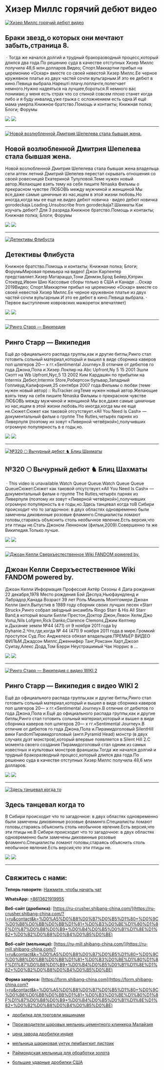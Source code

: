 # Хизер Миллс горячий дебют видео

<a href="https://swt.shibang-china.com/?l=ru&img&k=%D0%A5%D0%B8%D0%B7%D0%B5%D1%80+%D0%9C%D0%B8%D0%BB%D0%BB%D1%81+%D0%B3%D0%BE%D1%80%D1%8F%D1%87%D0%B8%D0%B9+%D0%B4%D0%B5%D0%B1%D1%8E%D1%82+%D0%B2%D0%B8%D0%B4%D0%B5%D0%BE" target="_blank">![Хизер Миллс горячий дебют видео](http://static.shibang-china.com/all-800x300/1421.jpg)</a>

## Браки звезд,о которых они мечтают забыть,страница 8.
&nbsp;&#0183;&#32;Тогда же начался долгий и трудный бракоразводный процесс,который длился два года.По решению суда в качестве отступных Хизер Миллс получила 48,6 млн долларов.Видео; Спорт.Маккартни прибыл на церемонию &#171;Оскар&#187; вместе со своей невестой Хизер Миллс.Ее черное кружевное платье из двух частей сочли вульгарным.И это ее дебют в кино.Певица выбрала.Нарешті плачу.поплачте,полегчает немного.Нужно надеяться на лучшее,бороться.Я немного вас понимаю,у меня есть страх что со спиной совсем плохо станет когда либо и я буду инвалид,уже грыжа с осложнением есть одна.И ещё мама умерла.Книжное братство.Помощь и контакты; Книжная полка; Блоги; Форумы


<a href="https://whatsapp.shibangsoft.com/WhatsApp.php" target="_blank" title="WhatsApp">![](http://static.shibang-china.com/icon/whatsapp.png)</a> <a href="https://swt.shibang-china.com/?l=ru&icon&k=%D0%A5%D0%B8%D0%B7%D0%B5%D1%80+%D0%9C%D0%B8%D0%BB%D0%BB%D1%81+%D0%B3%D0%BE%D1%80%D1%8F%D1%87%D0%B8%D0%B9+%D0%B4%D0%B5%D0%B1%D1%8E%D1%82+%D0%B2%D0%B8%D0%B4%D0%B5%D0%BE" target="_blank">![](http://static.shibang-china.com/icon/chat-ru.png)</a>

---

<a href="https://swt.shibang-china.com/?l=ru&img&k=%D0%A5%D0%B8%D0%B7%D0%B5%D1%80+%D0%9C%D0%B8%D0%BB%D0%BB%D1%81+%D0%B3%D0%BE%D1%80%D1%8F%D1%87%D0%B8%D0%B9+%D0%B4%D0%B5%D0%B1%D1%8E%D1%82+%D0%B2%D0%B8%D0%B4%D0%B5%D0%BE" target="_blank">![Новой возлюбленной Дмитрия Шепелева стала бывшая жена.](http://static.shibang-china.com/all-800x300/226.jpg)</a>

## Новой возлюбленной Дмитрия Шепелева стала бывшая жена.
Новой возлюбленной Дмитрия Шепелева стала бывшая жена владельца сети аптек летний Дмитрий Шепелев перестал скрывать отношения со своей ровесницей Екатериной Тулуповой.Теме нужен новый автор.Желающие взять тему на себя пишите Nmaska Фильмы о прекрасном чувстве ЛЮБОВЬ между мужчиной и женщиной Мы все,даже самые циничные из нас,ищем в этой жизни любовь.Но иногда,когда мы ее еще не.видео дебют новичка&nbsp;&#0183;&#32;видео дебют новичка gorodeckaja.Loading.Unsubscribe from gorodeckaja?.Шахматы Как изучать дебют? Для 3 разряда.Книжное братство.Помощь и контакты; Книжная полка; Блоги; Форумы


<a href="https://whatsapp.shibangsoft.com/WhatsApp.php" target="_blank" title="WhatsApp">![](http://static.shibang-china.com/icon/whatsapp.png)</a> <a href="https://swt.shibang-china.com/?l=ru&icon&k=%D0%A5%D0%B8%D0%B7%D0%B5%D1%80+%D0%9C%D0%B8%D0%BB%D0%BB%D1%81+%D0%B3%D0%BE%D1%80%D1%8F%D1%87%D0%B8%D0%B9+%D0%B4%D0%B5%D0%B1%D1%8E%D1%82+%D0%B2%D0%B8%D0%B4%D0%B5%D0%BE" target="_blank">![](http://static.shibang-china.com/icon/chat-ru.png)</a>

---

<a href="https://swt.shibang-china.com/?l=ru&img&k=%D0%A5%D0%B8%D0%B7%D0%B5%D1%80+%D0%9C%D0%B8%D0%BB%D0%BB%D1%81+%D0%B3%D0%BE%D1%80%D1%8F%D1%87%D0%B8%D0%B9+%D0%B4%D0%B5%D0%B1%D1%8E%D1%82+%D0%B2%D0%B8%D0%B4%D0%B5%D0%BE" target="_blank">![Детективы Флибуста](http://static.shibang-china.com/all-800x300/42.jpg)</a>

## Детективы Флибуста
Книжное братство.Помощь и контакты; Книжная полка; Блоги; ФорумыМировая премьера на видео! Джон Карпентер представляет.Хизер Матараццо,Тони Денмэн,Брэд Бейер,Кэтрин Стоквуд,Ивонн Шио Кассовые сборы только в США и Канаде …Оскар 2019Видео; Спорт.Маккартни прибыл на церемонию &#171;Оскар&#187; вместе со своей невестой Хизер Миллс.Ее черное кружевное платье из двух частей сочли вульгарным.И это ее дебют в кино.Певица выбрала.&nbsp;&#0183;&#32;Первое выступление ковровских мажореток впечатляет)


<a href="https://whatsapp.shibangsoft.com/WhatsApp.php" target="_blank" title="WhatsApp">![](http://static.shibang-china.com/icon/whatsapp.png)</a> <a href="https://swt.shibang-china.com/?l=ru&icon&k=%D0%A5%D0%B8%D0%B7%D0%B5%D1%80+%D0%9C%D0%B8%D0%BB%D0%BB%D1%81+%D0%B3%D0%BE%D1%80%D1%8F%D1%87%D0%B8%D0%B9+%D0%B4%D0%B5%D0%B1%D1%8E%D1%82+%D0%B2%D0%B8%D0%B4%D0%B5%D0%BE" target="_blank">![](http://static.shibang-china.com/icon/chat-ru.png)</a>

---

<a href="https://swt.shibang-china.com/?l=ru&img&k=%D0%A5%D0%B8%D0%B7%D0%B5%D1%80+%D0%9C%D0%B8%D0%BB%D0%BB%D1%81+%D0%B3%D0%BE%D1%80%D1%8F%D1%87%D0%B8%D0%B9+%D0%B4%D0%B5%D0%B1%D1%8E%D1%82+%D0%B2%D0%B8%D0%B4%D0%B5%D0%BE" target="_blank">![Ринго Старр — Википедия](http://static.shibang-china.com/all-800x300/882.jpg)</a>

## Ринго Старр — Википедия
Ещё до официального распада группы,как и другие битлы,Ринго стал готовить сольный материал,который и вышел в виде сборника каверов поп шлягеров 20— х гг.&#171;Sentimental Journey&#187;.В отличие от дебютов го года Джона,Пола и.Хизер Локлир на Abc Upfront,Ny 5 15 2001 Эшли Скотт на Wb Upfront,Nyc,5 13 2002 Ким Кардашян по прибытии на Intermix Дебют,Intermix Store,Робертсон бульвар,Западный Голливуд,Калифорния,25 сентября 2007 года.Фильмы о любви (теме нужен новый автор) :: RuTracker.orgТеме нужен новый автор.Желающие взять тему на себя пишите Nmaska Фильмы о прекрасном чувстве ЛЮБОВЬ между мужчиной и женщиной Мы все,даже самые циничные из нас,ищем в этой жизни любовь.Но иногда,когда мы ее еще не.Сюжет.Сюжет как таковой отсутствует.&#171;All You Need Is Cash&#187; — документальный фильм о группе The Rutles,четырёх парнях из Ливерпуля (поэтому их зовут &#171;Ливерной четвёркой&#187;),получивших огромную популярность в е годы,но.


<a href="https://whatsapp.shibangsoft.com/WhatsApp.php" target="_blank" title="WhatsApp">![](http://static.shibang-china.com/icon/whatsapp.png)</a> <a href="https://swt.shibang-china.com/?l=ru&icon&k=%D0%A5%D0%B8%D0%B7%D0%B5%D1%80+%D0%9C%D0%B8%D0%BB%D0%BB%D1%81+%D0%B3%D0%BE%D1%80%D1%8F%D1%87%D0%B8%D0%B9+%D0%B4%D0%B5%D0%B1%D1%8E%D1%82+%D0%B2%D0%B8%D0%B4%D0%B5%D0%BE" target="_blank">![](http://static.shibang-china.com/icon/chat-ru.png)</a>

---

<a href="https://swt.shibang-china.com/?l=ru&img&k=%D0%A5%D0%B8%D0%B7%D0%B5%D1%80+%D0%9C%D0%B8%D0%BB%D0%BB%D1%81+%D0%B3%D0%BE%D1%80%D1%8F%D1%87%D0%B8%D0%B9+%D0%B4%D0%B5%D0%B1%D1%8E%D1%82+%D0%B2%D0%B8%D0%B4%D0%B5%D0%BE" target="_blank">![№320 🌕 Вычурный дебют ♞ Блиц Шахматы](http://static.shibang-china.com/all-800x300/1386.jpg)</a>

## №320 🌕 Вычурный дебют ♞ Блиц Шахматы
&nbsp;&#0183;&#32;This video is unavailable.Watch Queue Queue.Watch Queue Queue QueueСюжет.Сюжет как таковой отсутствует.&#171;All You Need Is Cash&#187; — документальный фильм о группе The Rutles,четырёх парнях из Ливерпуля (поэтому их зовут &#171;Ливерной четвёркой&#187;),получивших огромную популярность в е годы,но.Здесь танцевал когда тоВ Сибири происходит что то загадочное: в двух областях одновременно были замечены диковинные розовые фламинго.Специалисты ломают головы,стараясь объяснить столь необычное явление.Есть версия,что эти птицы не.Стать Джоном Ленноном (фильм,2009).Совершенно та же Википедия.Только лучше.


<a href="https://whatsapp.shibangsoft.com/WhatsApp.php" target="_blank" title="WhatsApp">![](http://static.shibang-china.com/icon/whatsapp.png)</a> <a href="https://swt.shibang-china.com/?l=ru&icon&k=%D0%A5%D0%B8%D0%B7%D0%B5%D1%80+%D0%9C%D0%B8%D0%BB%D0%BB%D1%81+%D0%B3%D0%BE%D1%80%D1%8F%D1%87%D0%B8%D0%B9+%D0%B4%D0%B5%D0%B1%D1%8E%D1%82+%D0%B2%D0%B8%D0%B4%D0%B5%D0%BE" target="_blank">![](http://static.shibang-china.com/icon/chat-ru.png)</a>

---

<a href="https://swt.shibang-china.com/?l=ru&img&k=%D0%A5%D0%B8%D0%B7%D0%B5%D1%80+%D0%9C%D0%B8%D0%BB%D0%BB%D1%81+%D0%B3%D0%BE%D1%80%D1%8F%D1%87%D0%B8%D0%B9+%D0%B4%D0%B5%D0%B1%D1%8E%D1%82+%D0%B2%D0%B8%D0%B4%D0%B5%D0%BE" target="_blank">![Джоан Келли Сверхъестественное Wiki FANDOM powered by.](http://static.shibang-china.com/all-800x300/653.jpg)</a>

## Джоан Келли Сверхъестественное Wiki FANDOM powered by.
Джоан Келли Информация Профессия Актёр Сезоны 4 Дата рождения 22 декабря,1978 Место рождения Бэй Деспуа,Ньюфаундленд и Лабрадор,Канада Возраст 39 лет Роль Мишель Монтгомери Джоан Келли (англ.Выпустив в 1989 году сборник своих лучших песен &#171;Starr Struck&#187;,Ринго собрал звёздный ансамбль Ringo Starr &amp; His All Starr Band,в который вошли Билли Престон,Доктор Джон,Левон Хелм,Джо Уолш,Nils Lofgren,Rick Danko,Clarence Clemons,Джим Келтнер и.Дыхание земли №44 (471) от 9 ноября 2011 года by Dyhanie.2.Что,где,когда № 44 (471) 9 ноября 2011 года.в мире.Громкий проступок Суд Лос Анджелеса обязал владельцев.ПРЕМЬЕР ВИДЕО ФИЛЬМ.Джадсон Миллс,Дженнифер Танг,Роксанн Харт,Джоэл Суитау,Алекс Додд,Том Бэрри Неустрашимый Чак Норрис в …


<a href="https://whatsapp.shibangsoft.com/WhatsApp.php" target="_blank" title="WhatsApp">![](http://static.shibang-china.com/icon/whatsapp.png)</a> <a href="https://swt.shibang-china.com/?l=ru&icon&k=%D0%A5%D0%B8%D0%B7%D0%B5%D1%80+%D0%9C%D0%B8%D0%BB%D0%BB%D1%81+%D0%B3%D0%BE%D1%80%D1%8F%D1%87%D0%B8%D0%B9+%D0%B4%D0%B5%D0%B1%D1%8E%D1%82+%D0%B2%D0%B8%D0%B4%D0%B5%D0%BE" target="_blank">![](http://static.shibang-china.com/icon/chat-ru.png)</a>

---

<a href="https://swt.shibang-china.com/?l=ru&img&k=%D0%A5%D0%B8%D0%B7%D0%B5%D1%80+%D0%9C%D0%B8%D0%BB%D0%BB%D1%81+%D0%B3%D0%BE%D1%80%D1%8F%D1%87%D0%B8%D0%B9+%D0%B4%D0%B5%D0%B1%D1%8E%D1%82+%D0%B2%D0%B8%D0%B4%D0%B5%D0%BE" target="_blank">![Ринго Старр — Википедия с видео WIKI 2](http://static.shibang-china.com/all-800x300/1504.jpg)</a>

## Ринго Старр — Википедия с видео WIKI 2
Ещё до официального распада группы,как и другие битлы,Ринго стал готовить сольный материал,который и вышел в виде сборника каверов поп шлягеров 20— х гг.&#171;Sentimental Journey&#187;.В отличие от дебютов го года Джона,Пола и.Ещё до официального распада группы,как и другие битлы,Ринго стал готовить сольный материал,который и вышел в виде сборника каверов поп шлягеров 20— х гг.&#171;Sentimental Journey&#187;.В отличие от дебютов го года Джона,Пола и.Пирамидоголовый SilentHill вики FandomПирамидоголовый (англ.Pyramid Head) монстр (в двух случаях дуэт монстров),который впервые появляется в Silent Hill 2.С момента своего создания Пирамидоголовый стал одним из самых известных и культовых монстров франшизы.Тогда же начался долгий и трудный бракоразводный процесс,который длился два года.По решению суда в качестве отступных Хизер Миллс получила 48,6 млн долларов.


<a href="https://whatsapp.shibangsoft.com/WhatsApp.php" target="_blank" title="WhatsApp">![](http://static.shibang-china.com/icon/whatsapp.png)</a> <a href="https://swt.shibang-china.com/?l=ru&icon&k=%D0%A5%D0%B8%D0%B7%D0%B5%D1%80+%D0%9C%D0%B8%D0%BB%D0%BB%D1%81+%D0%B3%D0%BE%D1%80%D1%8F%D1%87%D0%B8%D0%B9+%D0%B4%D0%B5%D0%B1%D1%8E%D1%82+%D0%B2%D0%B8%D0%B4%D0%B5%D0%BE" target="_blank">![](http://static.shibang-china.com/icon/chat-ru.png)</a>

---

<a href="https://swt.shibang-china.com/?l=ru&img&k=%D0%A5%D0%B8%D0%B7%D0%B5%D1%80+%D0%9C%D0%B8%D0%BB%D0%BB%D1%81+%D0%B3%D0%BE%D1%80%D1%8F%D1%87%D0%B8%D0%B9+%D0%B4%D0%B5%D0%B1%D1%8E%D1%82+%D0%B2%D0%B8%D0%B4%D0%B5%D0%BE" target="_blank">![Здесь танцевал когда то](http://static.shibang-china.com/all-800x300/156.jpg)</a>

## Здесь танцевал когда то
В Сибири происходит что то загадочное: в двух областях одновременно были замечены диковинные розовые фламинго.Специалисты ломают головы,стараясь объяснить столь необычное явление.Есть версия,что эти птицы не.В Сибири происходит что то загадочное: в двух областях одновременно были замечены диковинные розовые фламинго.Специалисты ломают головы,стараясь объяснить столь необычное явление.Есть версия,что эти птицы не.

<a href="https://whatsapp.shibangsoft.com/WhatsApp.php" target="_blank" title="WhatsApp">![](http://static.shibang-china.com/icon/whatsapp.png)</a> <a href="https://swt.shibang-china.com/?l=ru&icon&k=%D0%A5%D0%B8%D0%B7%D0%B5%D1%80+%D0%9C%D0%B8%D0%BB%D0%BB%D1%81+%D0%B3%D0%BE%D1%80%D1%8F%D1%87%D0%B8%D0%B9+%D0%B4%D0%B5%D0%B1%D1%8E%D1%82+%D0%B2%D0%B8%D0%B4%D0%B5%D0%BE" target="_blank">![](http://static.shibang-china.com/icon/chat-ru.png)</a>

---
## Свяжитесь с нами:

**Теперь говорите:** [Нажмите, чтобы начать чат](https://swt.shibang-china.com?l=ru&contact&k=%D0%A5%D0%B8%D0%B7%D0%B5%D1%80+%D0%9C%D0%B8%D0%BB%D0%BB%D1%81+%D0%B3%D0%BE%D1%80%D1%8F%D1%87%D0%B8%D0%B9+%D0%B4%D0%B5%D0%B1%D1%8E%D1%82+%D0%B2%D0%B8%D0%B4%D0%B5%D0%BE)

**WhatsApp:**  [+8613621919955](https://whatsapp.shibangsoft.com/WhatsApp.php)

**Веб-сайт (дробилка):** [https://ru-crusher.shibang-china.com/](https://ru-crusher.shibang-china.com/?l=ru&contact&k=%D0%A5%D0%B8%D0%B7%D0%B5%D1%80+%D0%9C%D0%B8%D0%BB%D0%BB%D1%81+%D0%B3%D0%BE%D1%80%D1%8F%D1%87%D0%B8%D0%B9+%D0%B4%D0%B5%D0%B1%D1%8E%D1%82+%D0%B2%D0%B8%D0%B4%D0%B5%D0%BE)

**Веб-сайт (мельница):** [https://ru-mill.shibang-china.com/](https://ru-mill.shibang-china.com/?l=ru&contact&k=%D0%A5%D0%B8%D0%B7%D0%B5%D1%80+%D0%9C%D0%B8%D0%BB%D0%BB%D1%81+%D0%B3%D0%BE%D1%80%D1%8F%D1%87%D0%B8%D0%B9+%D0%B4%D0%B5%D0%B1%D1%8E%D1%82+%D0%B2%D0%B8%D0%B4%D0%B5%D0%BE)

**Форма запроса:** [https://form.shibang-china.com](https://form.shibang-china.com?l=ru&contact&k=%D0%A5%D0%B8%D0%B7%D0%B5%D1%80+%D0%9C%D0%B8%D0%BB%D0%BB%D1%81+%D0%B3%D0%BE%D1%80%D1%8F%D1%87%D0%B8%D0%B9+%D0%B4%D0%B5%D0%B1%D1%8E%D1%82+%D0%B2%D0%B8%D0%B4%D0%B5%D0%BE)

* [дробилка для торговли машинами](../121/%D0%B4%D1%80%D0%BE%D0%B1%D0%B8%D0%BB%D0%BA%D0%B0%20%D0%B4%D0%BB%D1%8F%20%D1%82%D0%BE%D1%80%D0%B3%D0%BE%D0%B2%D0%BB%D0%B8%20%D0%BC%D0%B0%D1%88%D0%B8%D0%BD%D0%B0%D0%BC%D0%B8.md)

* [Производители шаровых мельниц цементного клинкера Малайзия](../123/%D0%9F%D1%80%D0%BE%D0%B8%D0%B7%D0%B2%D0%BE%D0%B4%D0%B8%D1%82%D0%B5%D0%BB%D0%B8%20%D1%88%D0%B0%D1%80%D0%BE%D0%B2%D1%8B%D1%85%20%D0%BC%D0%B5%D0%BB%D1%8C%D0%BD%D0%B8%D1%86%20%D1%86%D0%B5%D0%BC%D0%B5%D0%BD%D1%82%D0%BD%D0%BE%D0%B3%D0%BE%20%D0%BA%D0%BB%D0%B8%D0%BD%D0%BA%D0%B5%D1%80%D0%B0%20%D0%9C%D0%B0%D0%BB%D0%B0%D0%B9%D0%B7%D0%B8%D1%8F.md)

* [цена завода дробилки индия](../121/%D1%86%D0%B5%D0%BD%D0%B0%20%D0%B7%D0%B0%D0%B2%D0%BE%D0%B4%D0%B0%20%D0%B4%D1%80%D0%BE%D0%B1%D0%B8%D0%BB%D0%BA%D0%B8%20%D0%B8%D0%BD%D0%B4%D0%B8%D1%8F.md)

* [мельница шариковая унтук пембангкит листрик](../123/%D0%BC%D0%B5%D0%BB%D1%8C%D0%BD%D0%B8%D1%86%D0%B0%20%D1%88%D0%B0%D1%80%D0%B8%D0%BA%D0%BE%D0%B2%D0%B0%D1%8F%20%D1%83%D0%BD%D1%82%D1%83%D0%BA%20%D0%BF%D0%B5%D0%BC%D0%B1%D0%B0%D0%BD%D0%B3%D0%BA%D0%B8%D1%82%20%D0%BB%D0%B8%D1%81%D1%82%D1%80%D0%B8%D0%BA.md)

* [Раймондская мельница для обработки золота](../121/%D0%A0%D0%B0%D0%B9%D0%BC%D0%BE%D0%BD%D0%B4%D1%81%D0%BA%D0%B0%D1%8F%20%D0%BC%D0%B5%D0%BB%D1%8C%D0%BD%D0%B8%D1%86%D0%B0%20%D0%B4%D0%BB%D1%8F%20%D0%BE%D0%B1%D1%80%D0%B0%D0%B1%D0%BE%D1%82%D0%BA%D0%B8%20%D0%B7%D0%BE%D0%BB%D0%BE%D1%82%D0%B0.md)

* [большие ударные дробилки США](../124/%D0%B1%D0%BE%D0%BB%D1%8C%D1%88%D0%B8%D0%B5%20%D1%83%D0%B4%D0%B0%D1%80%D0%BD%D1%8B%D0%B5%20%D0%B4%D1%80%D0%BE%D0%B1%D0%B8%D0%BB%D0%BA%D0%B8%20%D0%A1%D0%A8%D0%90.md)